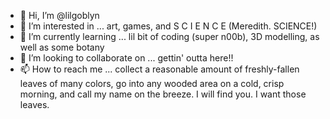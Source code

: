 - 👋 Hi, I’m @lilgoblyn
- 👀 I’m interested in ... art, games, and S C I E N C E (Meredith. SCIENCE!)
- 🌱 I’m currently learning ... lil bit of coding (super n00b), 3D modelling, as well as some botany
- 💞️ I’m looking to collaborate on ... gettin' outta here!!
- 📫 How to reach me ... collect a reasonable amount of freshly-fallen leaves of many colors, go into any wooded area on a cold, crisp morning, and call my name on the breeze. I will find you. I want those leaves.

<!---
lilgoblyn/lilgoblyn is a ✨ special ✨ repository because its `README.md` (this file) appears on your GitHub profile.
You can click the Preview link to take a look at your changes.
--->
